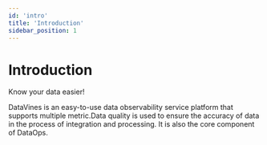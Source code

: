 ```yaml
---
id: 'intro'
title: 'Introduction'
sidebar_position: 1
---
```


# Introduction
Know your data easier!

DataVines is an easy-to-use data observability service platform that supports multiple metric.Data quality is used to ensure the accuracy of data in the process of integration and processing. It is also the core component of DataOps. 

